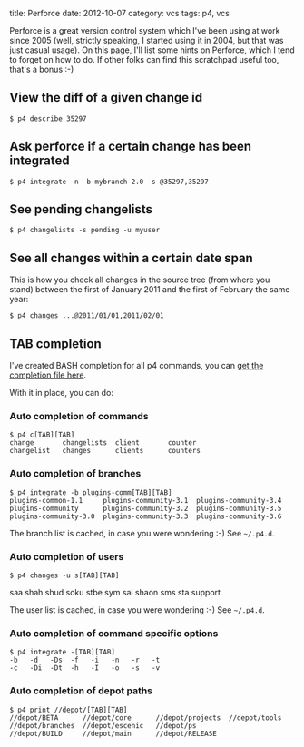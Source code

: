 title: Perforce
date:    2012-10-07
category: vcs
tags: p4, vcs

Perforce is a great version control system which I've been using at
work since 2005 (well, strictly speaking, I started using it in 2004,
but that was just casual usage). On this page, I'll list some hints on
Perforce, which I tend to forget on how to do. If other folks can find
this scratchpad useful too, that's a bonus :-)

## View the diff of a given change id

    $ p4 describe 35297

## Ask perforce if a certain change has been integrated

    $ p4 integrate -n -b mybranch-2.0 -s @35297,35297

## See pending changelists

    $ p4 changelists -s pending -u myuser

## See all changes within a certain date span

This is how you check all changes in the source tree (from
where you stand) between the first of January 2011 and the
first of February the same year:

    $ p4 changes ...@2011/01/01,2011/02/01

## TAB completion

I've created BASH completion for all p4 commands, you can <a
href="https://raw.github.com/skybert/my-little-friends/master/bash_completion.d/p4">get
the completion file here</a>.

With it in place, you can do:

### Auto completion of commands

    $ p4 c[TAB][TAB]
    change       changelists  client       counter
    changelist   changes      clients      counters

### Auto completion of branches

    $ p4 integrate -b plugins-comm[TAB][TAB]
    plugins-common-1.1     plugins-community-3.1  plugins-community-3.4
    plugins-community      plugins-community-3.2  plugins-community-3.5
    plugins-community-3.0  plugins-community-3.3  plugins-community-3.6

The branch list is cached, in case you were wondering :-) See `~/.p4.d`.

### Auto completion of users

    $ p4 changes -u s[TAB][TAB]
saa      shah     shud     soku     stbe     sym
sai      shaon    sms      sta      support

The user list is cached, in case you were wondering :-) See `~/.p4.d`.

### Auto completion of command specific options

    $ p4 integrate -[TAB][TAB]
    -b   -d   -Ds  -f   -i   -n   -r   -t
    -c   -Di  -Dt  -h   -I   -o   -s   -v

### Auto completion of depot paths

    $ p4 print //depot/[TAB][TAB]
    //depot/BETA      //depot/core      //depot/projects  //depot/tools
    //depot/branches  //depot/escenic   //depot/ps
    //depot/BUILD     //depot/main      //depot/RELEASE

